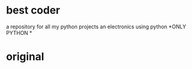 # best coder #
a repository for all my python projects an electronics using python 
*ONLY PYTHON *
# original #

